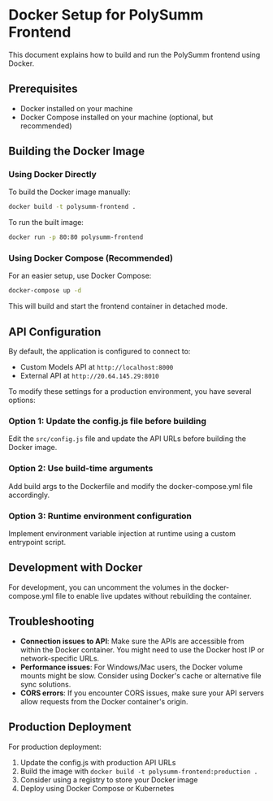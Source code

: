 # Docker Setup for PolySumm Frontend

This document explains how to build and run the PolySumm frontend using Docker.

## Prerequisites

- Docker installed on your machine
- Docker Compose installed on your machine (optional, but recommended)

## Building the Docker Image

### Using Docker Directly

To build the Docker image manually:

```bash
docker build -t polysumm-frontend .
```

To run the built image:

```bash
docker run -p 80:80 polysumm-frontend
```

### Using Docker Compose (Recommended)

For an easier setup, use Docker Compose:

```bash
docker-compose up -d
```

This will build and start the frontend container in detached mode.

## API Configuration

By default, the application is configured to connect to:

- Custom Models API at `http://localhost:8000`
- External API at `http://20.64.145.29:8010`

To modify these settings for a production environment, you have several options:

### Option 1: Update the config.js file before building

Edit the `src/config.js` file and update the API URLs before building the Docker image.

### Option 2: Use build-time arguments

Add build args to the Dockerfile and modify the docker-compose.yml file accordingly.

### Option 3: Runtime environment configuration

Implement environment variable injection at runtime using a custom entrypoint script.

## Development with Docker

For development, you can uncomment the volumes in the docker-compose.yml file to enable live updates without rebuilding the container.

## Troubleshooting

- **Connection issues to API**: Make sure the APIs are accessible from within the Docker container. You might need to use the Docker host IP or network-specific URLs.
- **Performance issues**: For Windows/Mac users, the Docker volume mounts might be slow. Consider using Docker's cache or alternative file sync solutions.
- **CORS errors**: If you encounter CORS issues, make sure your API servers allow requests from the Docker container's origin.

## Production Deployment

For production deployment:

1. Update the config.js with production API URLs
2. Build the image with `docker build -t polysumm-frontend:production .`
3. Consider using a registry to store your Docker image
4. Deploy using Docker Compose or Kubernetes
